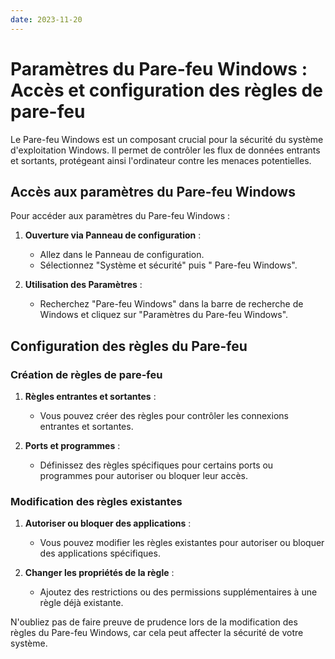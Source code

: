 ```yaml
---
date: 2023-11-20
---
```

# Paramètres du Pare-feu Windows : Accès et configuration des règles de pare-feu

Le Pare-feu Windows est un composant crucial pour la sécurité du système d'exploitation Windows. Il permet de contrôler les flux de données entrants et sortants, protégeant ainsi l'ordinateur contre les menaces potentielles.

## Accès aux paramètres du Pare-feu Windows

Pour accéder aux paramètres du Pare-feu Windows :
1. **Ouverture via Panneau de configuration** :
   - Allez dans le Panneau de configuration.
   - Sélectionnez "Système et sécurité" puis " Pare-feu Windows".

2. **Utilisation des Paramètres** :
   - Recherchez "Pare-feu Windows" dans la barre de recherche de Windows et cliquez sur "Paramètres du Pare-feu Windows".

## Configuration des règles du Pare-feu

### Création de règles de pare-feu
1. **Règles entrantes et sortantes** :
   - Vous pouvez créer des règles pour contrôler les connexions entrantes et sortantes.
   
2. **Ports et programmes** :
   - Définissez des règles spécifiques pour certains ports ou programmes pour autoriser ou bloquer leur accès.

### Modification des règles existantes
1. **Autoriser ou bloquer des applications** :
   - Vous pouvez modifier les règles existantes pour autoriser ou bloquer des applications spécifiques.
   
2. **Changer les propriétés de la règle** :
   - Ajoutez des restrictions ou des permissions supplémentaires à une règle déjà existante.

N'oubliez pas de faire preuve de prudence lors de la modification des règles du Pare-feu Windows, car cela peut affecter la sécurité de votre système.
